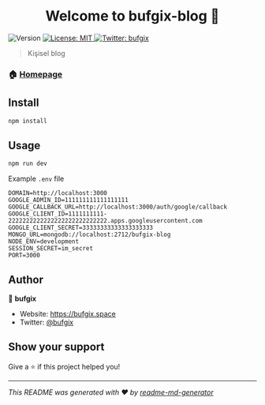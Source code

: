 <h1 align="center">Welcome to bufgix-blog 👋</h1>
<p>
  <img alt="Version" src="https://img.shields.io/badge/version-0.1.2-blue.svg?cacheSeconds=2592000" />
  <a href="#" target="_blank">
    <img alt="License: MIT" src="https://img.shields.io/badge/License-MIT-yellow.svg" />
  </a>
  <a href="https://twitter.com/bufgix" target="_blank">
    <img alt="Twitter: bufgix" src="https://img.shields.io/twitter/follow/bufgix.svg?style=social" />
  </a>
</p>

> Kişisel blog

### 🏠 [Homepage](http://bufgix.space)

## Install

```sh
npm install
```

## Usage

```sh
npm run dev
```

Example `.env` file
```env
DOMAIN=http://localhost:3000
GOOGLE_ADMIN_ID=111111111111111111
GOOGLE_CALLBACK_URL=http://localhost:3000/auth/google/callback
GOOGLE_CLIENT_ID=1111111111-2222222222222222222222222222.apps.googleusercontent.com
GOOGLE_CLIENT_SECRET=33333333333333333333
MONGO_URL=mongodb://localhost:2712/bufgix-blog
NODE_ENV=development
SESSION_SECRET=im_secret
PORT=3000
```

## Author

👤 **bufgix**

* Website: https://bufgix.space
* Twitter: [@bufgix](https://twitter.com/bufgix)

## Show your support

Give a ⭐️ if this project helped you!

***
_This README was generated with ❤️ by [readme-md-generator](https://github.com/kefranabg/readme-md-generator)_
